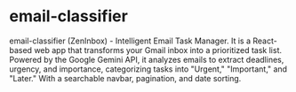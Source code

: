# email-classifier
email-classifier (ZenInbox) - Intelligent Email Task Manager. It is a React-based web app that transforms your Gmail inbox into a prioritized task list. Powered by the Google Gemini API, it analyzes emails to extract deadlines, urgency, and importance, categorizing tasks into "Urgent," "Important," and "Later." With a searchable navbar, pagination, and date sorting.